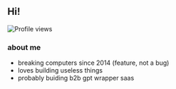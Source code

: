 ## Hi!
![Profile views](https://counter.kuber.studio/jhaanurag/hacker/count.svg)
### about me  
- breaking computers since 2014 (feature, not a bug)  
- loves building useless things  
- probably buiding b2b gpt wrapper saas

<!--
**jhaanurag/jhaanurag** is a ✨ _special_ ✨ repository because its `README.md` (this file) appears on your GitHub profile.

Here are some ideas to get you started:

- 🔭 I’m currently working on ...
- 🌱 I’m currently learning ...
- 👯 I’m looking to collaborate on ...
- 🤔 I’m looking for help with ...
- 💬 Ask me about ...
- 📫 How to reach me: ...
- 😄 Pronouns: ...
- ⚡ Fun fact: ...
-->
